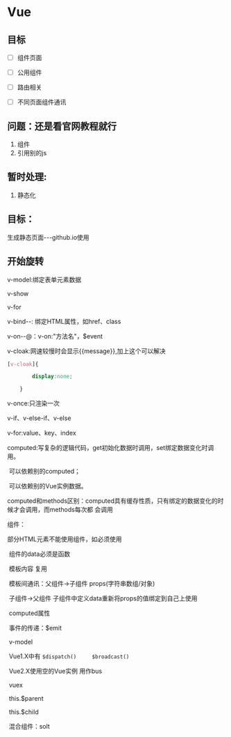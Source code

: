 # Vue

## 目标

- [ ] 组件页面
- [ ] 公用组件
- [ ] 路由相关
- [ ] 不同页面组件通讯



## 问题：还是看官网教程就行

1. 组件
2. 引用别的js

## 暂时处理:

1. 静态化

## 目标：

生成静态页面---github.io使用



## 开始旋转

v-model:绑定表单元素数据

v-show

v-for

v-bind--: 绑定HTML属性，如href、class

v-on--@：v-on:"方法名"，$event

v-cloak:网速较慢时会显示{{message}},加上这个可以解决

```css
[v-cloak]{

		display:none;

	}

```

v-once:只渲染一次

v-if、v-else-if、v-else

v-for:value、key、index

computed:写复杂的逻辑代码，get初始化数据时调用，set绑定数据变化时调用。

​		    可以依赖别的computed；

​		    可以依赖别的Vue实例数据。

computed和methods区别：computed具有缓存性质，只有绑定的数据变化的时候才会调用，而methods每次都					  会调用





组件：

​	部分HTML元素不能使用组件，如<table>必须使用<tbody is="my_component"></tbody>

​	组件的data必须是函数

​	模板内容 复用

​	模板间通讯：父组件->子组件 props(字符串数组/对象)

​				子组件->父组件 子组件中定义data重新将props的值绑定到自己上使用

​							     computed属性

​				事件的传递：$emit

​							v-model

​				Vue1.X中有   ``$dispatch()     $broadcast()``

​				Vue2.X使用空的Vue实例 用作bus

​				vuex

​				this.$parent  

​				this.$child

​	混合组件：solt